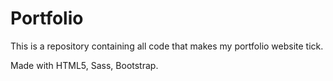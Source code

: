 # Portfolio

This is a repository containing all code that makes my portfolio website tick.

Made with HTML5, Sass, Bootstrap.
